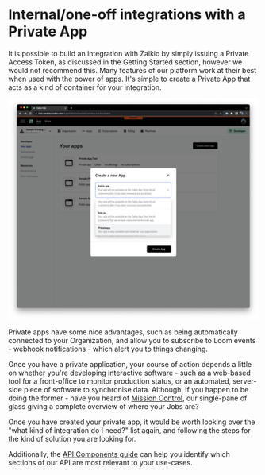 # Internal/one-off integrations with a Private App

It is possible to build an integration with Zaikio by simply issuing a Private Access Token, as discussed in the Getting Started section, however we would not recommend this. Many features of our platform work at their best when used with the power of apps. It's simple to create a Private App that acts as a kind of container for your integration.

![create a private app](./create-private-app.png)

Private apps have some nice advantages, such as being automatically connected to your Organization, and allow you to subscribe to Loom events - webhook notifications - which alert you to things changing.

Once you have a private application, your course of action depends a little on whether you're developing interactive software - such as a web-based tool for a front-office to monitor production status, or an automated, server-side piece of software to synchronise data. Although, if you happen to be doing the former - have you heard of [Mission Control](https://zaikio.com/products/mission-control), our single-pane of glass giving a complete overview of where your Jobs are?

Once you have created your private app, it would be worth looking over the "what kind of integration do I need?" list again, and following the steps for the kind of solution you are looking for.

Additionally, the [API Components guide](/integration/api-components.html) can help you identify which sections of our API are most relevant to your use-cases.
